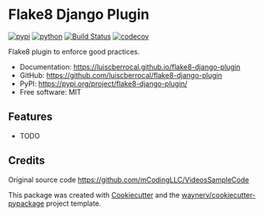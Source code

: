 # Flake8 Django Plugin


[![pypi](https://img.shields.io/pypi/v/flake8-django-plugin.svg)](https://pypi.org/project/flake8-django-plugin/)
[![python](https://img.shields.io/pypi/pyversions/flake8-django-plugin.svg)](https://pypi.org/project/flake8-django-plugin/)
[![Build Status](https://github.com/luiscberrocal/flake8-django-plugin/actions/workflows/dev.yml/badge.svg)](https://github.com/luiscberrocal/flake8-django-plugin/actions/workflows/dev.yml)
[![codecov](https://codecov.io/gh/luiscberrocal/flake8-django-plugin/branch/main/graphs/badge.svg)](https://codecov.io/github/luiscberrocal/flake8-django-plugin)



Flake8 plugin to enforce good practices.


* Documentation: <https://luiscberrocal.github.io/flake8-django-plugin>
* GitHub: <https://github.com/luiscberrocal/flake8-django-plugin>
* PyPI: <https://pypi.org/project/flake8-django-plugin/>
* Free software: MIT


## Features

* TODO

## Credits

Original source code https://github.com/mCodingLLC/VideosSampleCode

This package was created with [Cookiecutter](https://github.com/audreyr/cookiecutter) and the [waynerv/cookiecutter-pypackage](https://github.com/waynerv/cookiecutter-pypackage) project template.
